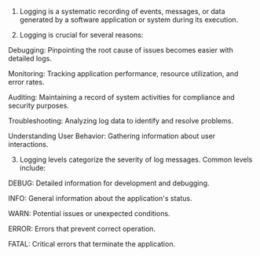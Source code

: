 1. Logging is a systematic recording of events, messages, or data generated by a software application or system during its execution.

2. Logging is crucial for several reasons:

Debugging: Pinpointing the root cause of issues becomes easier with detailed logs.

Monitoring: Tracking application performance, resource utilization, and error rates.

Auditing: Maintaining a record of system activities for compliance and security purposes.

Troubleshooting: Analyzing log data to identify and resolve problems.

Understanding User Behavior: Gathering information about user interactions.

3. Logging levels categorize the severity of log messages. Common levels include:

DEBUG: Detailed information for development and debugging.

INFO: General information about the application's status.

WARN: Potential issues or unexpected conditions.

ERROR: Errors that prevent correct operation.

FATAL: Critical errors that terminate the application.
